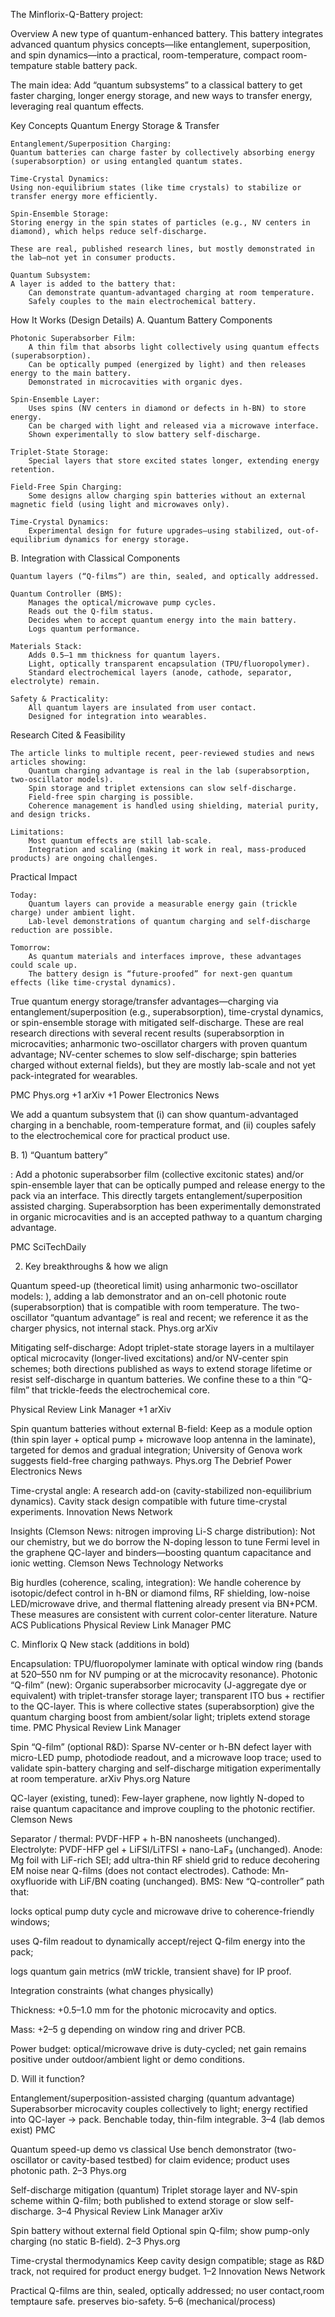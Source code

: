 The Minflorix-Q-Battery project:

Overview
 A new type of quantum-enhanced battery. This battery integrates advanced quantum physics concepts—like entanglement, 
 superposition, and spin dynamics—into a practical, room-temperature, compact room-tempature stable battery pack.

The main idea:
Add “quantum subsystems” to a classical battery to get faster charging, longer energy storage, 
and new ways to transfer energy, leveraging real quantum effects.

Key Concepts
Quantum Energy Storage & Transfer

    Entanglement/Superposition Charging:
    Quantum batteries can charge faster by collectively absorbing energy (superabsorption) or using entangled quantum states.
   
    Time-Crystal Dynamics:
    Using non-equilibrium states (like time crystals) to stabilize or transfer energy more efficiently.
   
    Spin-Ensemble Storage:
    Storing energy in the spin states of particles (e.g., NV centers in diamond), which helps reduce self-discharge.

    These are real, published research lines, but mostly demonstrated in the lab—not yet in consumer products.

    Quantum Subsystem:
    A layer is added to the battery that:
        Can demonstrate quantum-advantaged charging at room temperature.
        Safely couples to the main electrochemical battery.

How It Works (Design Details)
A. Quantum Battery Components

    Photonic Superabsorber Film:
        A thin film that absorbs light collectively using quantum effects (superabsorption).
        Can be optically pumped (energized by light) and then releases energy to the main battery.
        Demonstrated in microcavities with organic dyes.

    Spin-Ensemble Layer:
        Uses spins (NV centers in diamond or defects in h-BN) to store energy.
        Can be charged with light and released via a microwave interface.
        Shown experimentally to slow battery self-discharge.

    Triplet-State Storage:
        Special layers that store excited states longer, extending energy retention.

    Field-Free Spin Charging:
        Some designs allow charging spin batteries without an external magnetic field (using light and microwaves only).

    Time-Crystal Dynamics:
        Experimental design for future upgrades—using stabilized, out-of-equilibrium dynamics for energy storage.

B. Integration with Classical Components

    Quantum layers (“Q-films”) are thin, sealed, and optically addressed.

    Quantum Controller (BMS):
        Manages the optical/microwave pump cycles.
        Reads out the Q-film status.
        Decides when to accept quantum energy into the main battery.
        Logs quantum performance.

    Materials Stack:
        Adds 0.5–1 mm thickness for quantum layers.
        Light, optically transparent encapsulation (TPU/fluoropolymer).
        Standard electrochemical layers (anode, cathode, separator, electrolyte) remain.

    Safety & Practicality:
        All quantum layers are insulated from user contact.
        Designed for integration into wearables.

Research Cited & Feasibility

    The article links to multiple recent, peer-reviewed studies and news articles showing:
        Quantum charging advantage is real in the lab (superabsorption, two-oscillator models).
        Spin storage and triplet extensions can slow self-discharge.
        Field-free spin charging is possible.
        Coherence management is handled using shielding, material purity, and design tricks.

    Limitations:
        Most quantum effects are still lab-scale.
        Integration and scaling (making it work in real, mass-produced products) are ongoing challenges.

Practical Impact

    Today:
        Quantum layers can provide a measurable energy gain (trickle charge) under ambient light.
        Lab-level demonstrations of quantum charging and self-discharge reduction are possible.

    Tomorrow:
        As quantum materials and interfaces improve, these advantages could scale up.
        The battery design is “future-proofed” for next-gen quantum effects (like time-crystal dynamics).

True quantum energy storage/transfer advantages—charging via entanglement/superposition (e.g., superabsorption), 
time-crystal dynamics, or spin-ensemble storage with mitigated self-discharge. 
These are real research directions with several recent results (superabsorption in microcavities; 
anharmonic two-oscillator chargers with proven quantum advantage; NV-center schemes to slow self-discharge;
spin batteries charged without external fields), but they are mostly lab-scale and not yet pack-integrated for wearables. 

PMC Phys.org +1 arXiv +1
Power Electronics News

 We add a quantum subsystem that (i) 
can show quantum-advantaged charging in a benchable, room-temperature format, and (ii) couples
safely to the electrochemical core for practical product use.

B. 1) “Quantum battery” 

: Add a photonic superabsorber film (collective excitonic states) 
and/or spin-ensemble layer that can be optically pumped and release energy to the pack via an interface.
This directly targets entanglement/superposition assisted charging. Superabsorption has been experimentally
demonstrated in organic microcavities and is an accepted pathway to a quantum charging advantage. 

PMC
SciTechDaily

2) Key breakthroughs & how we align

Quantum speed-up (theoretical limit) using anharmonic two-oscillator models: ), adding a 
lab demonstrator and an on-cell photonic route (superabsorption) that is compatible with room temperature. 
The two-oscillator “quantum advantage” is real and recent; we reference it as the charger physics,
not internal stack. 
Phys.org
arXiv

Mitigating self-discharge: Adopt triplet-state storage layers in a multilayer optical microcavity
(longer-lived excitations) and/or NV-center spin schemes; both directions published as ways to extend 
storage lifetime or resist self-discharge in quantum batteries. We confine these to a thin “Q-film” that 
trickle-feeds the electrochemical core. 

Physical Review Link Manager
+1 arXiv

Spin quantum batteries without external B-field: Keep as a module option
(thin spin layer + optical pump + microwave loop antenna in the laminate), 
targeted for demos and gradual integration; University of Genova work suggests field-free charging pathways. 
Phys.org The Debrief
Power Electronics News

Time-crystal angle: A research add-on (cavity-stabilized non-equilibrium dynamics).
Cavity stack design compatible with future time-crystal experiments. 
Innovation News Network

Insights (Clemson News: nitrogen improving Li-S charge distribution): Not our chemistry, 
but we do borrow the N-doping lesson to tune Fermi level in the graphene QC-layer 
and binders—boosting quantum capacitance and ionic wetting. 
Clemson News
Technology Networks

Big hurdles (coherence, scaling, integration): We handle coherence by isotopic/defect 
control in h-BN or diamond films, RF shielding, low-noise LED/microwave drive, and thermal
flattening already present via BN+PCM. These measures are consistent with current color-center literature. 
Nature
ACS Publications
Physical Review Link Manager PMC

C.  Minflorix Q
New stack (additions in bold)

Encapsulation: TPU/fluoropolymer laminate with optical window ring (bands at 520–550 nm for NV pumping or at the microcavity resonance).
Photonic “Q-film” (new): Organic superabsorber microcavity (J-aggregate dye or equivalent)
with triplet-transfer storage layer; transparent ITO bus + rectifier to the QC-layer. 
This is where collective states (superabsorption) give the quantum charging boost from ambient/solar light; triplets extend storage time. 
PMC
Physical Review Link Manager

Spin “Q-film” (optional R&D): Sparse NV-center or h-BN defect layer with micro-LED pump, 
photodiode readout, and a microwave loop trace; used to validate spin-battery 
charging and self-discharge mitigation experimentally at room temperature. 
arXiv Phys.org
Nature

QC-layer (existing, tuned): Few-layer graphene, now lightly N-doped to 
raise quantum capacitance and improve coupling to the photonic rectifier. 
Clemson News

Separator / thermal: PVDF-HFP + h-BN nanosheets (unchanged).
Electrolyte: PVDF-HFP gel + LiFSI/LiTFSI + nano-LaF₃ (unchanged).
Anode: Mg foil with LiF-rich SEI; add ultra-thin RF shield grid to reduce decohering EM noise near Q-films (does not contact electrodes).
Cathode: Mn-oxyfluoride with LiF/BN coating (unchanged).
BMS: New “Q-controller” path that:

locks optical pump duty cycle and microwave drive to coherence-friendly windows;

uses Q-film readout to dynamically accept/reject Q-film energy into the pack;

logs quantum gain metrics (mW trickle, transient shave) for IP proof.

Integration constraints (what changes physically)

Thickness: +0.5–1.0 mm for the photonic microcavity and optics.

Mass: +2–5 g depending on window ring and driver PCB.

Power budget: optical/microwave drive is duty-cycled; net gain remains positive under outdoor/ambient light or demo conditions.

D. Will it function?

Entanglement/superposition-assisted charging (quantum advantage)	
Superabsorber microcavity couples collectively to light; energy rectified into QC-layer → pack. 
Benchable today, thin-film integrable.	3–4 (lab demos exist) 
PMC

Quantum speed-up demo vs classical	Use bench demonstrator (two-oscillator or cavity-based testbed) for claim evidence;
product uses photonic path.	2–3 
Phys.org

Self-discharge mitigation (quantum)	Triplet storage layer and NV-spin scheme within Q-film; 
both published to extend storage or slow self-discharge.	3–4 
Physical Review Link Manager
arXiv

Spin battery without external field	Optional spin Q-film; show pump-only charging (no static B-field).	2–3 
Phys.org

Time-crystal thermodynamics	Keep cavity design compatible; stage as R&D track, not required for product energy budget.	1–2 
Innovation News Network

Practical Q-films are thin, sealed, optically addressed; no user contact,room temptaure safe.
preserves bio-safety.	5–6 (mechanical/process)
